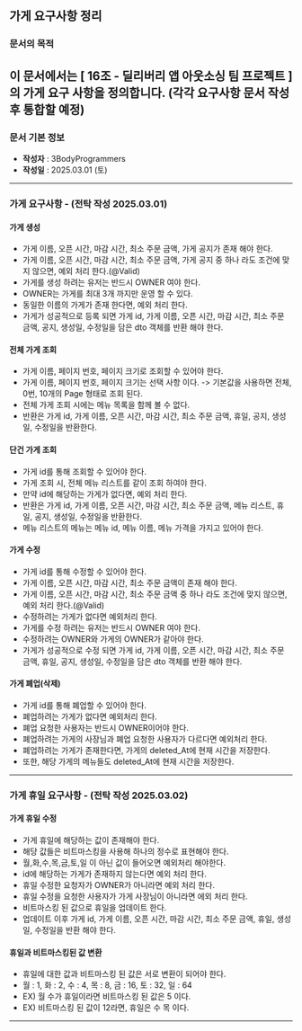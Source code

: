 ## 가게 요구사항 정리

### 문서의 목적

이 문서에서는 **[ 16조 - 딜리버리 앱 아웃소싱 팀 프로젝트 ]** 의 가게 요구 사항을 정의합니다.
(각각 요구사항 문서 작성 후 통합할 예정)
-----

### 문서 기본 정보

- **작성자** : 3BodyProgrammers
- **작성일** : 2025.03.01 (토)

-----

### 가게 요구사항 - (전탁 작성 2025.03.01)

#### 가게 생성
- 가게 이름, 오픈 시간, 마감 시간, 최소 주문 금액, 가게 공지가 존재 해야 한다.
- 가게 이름, 오픈 시간, 마감 시간, 최소 주문 금액, 가게 공지 중 하나 라도 조건에 맞지 않으면, 예외 처리 한다.(@Valid)
- 가게를 생성 하려는 유저는 반드시 OWNER 여야 한다.
- OWNER는 가게를 최대 3개 까지만 운영 할 수 있다.
- 동일한 이름의 가게가 존재 한다면, 예외 처리 한다.
- 가게가 성공적으로 등록 되면 가게 id, 가게 이름, 오픈 시간, 마감 시간, 최소 주문 금액, 공지, 생성일, 수정일을 담은 dto 객체를 반환 해야 한다.

#### 전체 가게 조회
- 가게 이름, 페이지 번호, 페이지 크기로 조회할 수 있어야 한다.
- 가게 이름, 페이지 번호, 페이지 크기는 선택 사항 이다. -> 기본값을 사용하면 전체, 0번, 10개의 Page 형태로 조회 된다.
- 전체 가게 조회 시에는 메뉴 목록을 함께 볼 수 없다.
- 반환은 가게 id, 가게 이름, 오픈 시간, 마감 시간, 최소 주문 금액, 휴일, 공지, 생성일, 수정일을 반환한다.

#### 단건 가게 조회
- 가게 id를 통해 조회할 수 있어야 한다.
- 가게 조회 시, 전체 메뉴 리스트를 같이 조회 하여야 한다.
- 만약 id에 해당하는 가게가 없다면, 예외 처리 한다.
- 반환은 가게 id, 가게 이름, 오픈 시간, 마감 시간, 최소 주문 금액, 메뉴 리스트, 휴일, 공지, 생성일, 수정일을 반환한다.
- 메뉴 리스트의 메뉴는 메뉴 id, 메뉴 이름, 메뉴 가격을 가지고 있어야 한다.

#### 가게 수정
- 가게 id를 통해 수정할 수 있어야 한다.
- 가게 이름, 오픈 시간, 마감 시간, 최소 주문 금액이 존재 해야 한다.
- 가게 이름, 오픈 시간, 마감 시간, 최소 주문 금액 중 하나 라도 조건에 맞지 않으면, 예외 처리 한다.(@Valid)
- 수정하려는 가게가 없다면 예외처리 한다.
- 가게를 수정 하려는 유저는 반드시 OWNER 여야 한다.
- 수정하려는 OWNER와 가게의 OWNER가 같아야 한다.
- 가게가 성공적으로 수정 되면 가게 id, 가게 이름, 오픈 시간, 마감 시간, 최소 주문 금액, 휴일, 공지, 생성일, 수정일을 담은 dto 객체를 반환 해야 한다.

#### 가게 폐업(삭제)
- 가게 id를 통해 폐업할 수 있어야 한다.
- 폐업하려는 가게가 없다면 예외처리 한다.
- 폐업 요청한 사용자는 반드시 OWNER이어야 한다.
- 폐업하려는 가게의 사장님과 폐업 요청한 사용자가 다르다면 예외처리 한다.
- 폐업하려는 가게가 존재한다면, 가게의 deleted_At에 현재 시간을 저장한다.
- 또한, 해당 가게의 메뉴들도 deleted_At에 현재 시간을 저장한다.

-----

### 가게 휴일 요구사항 - (전탁 작성 2025.03.02)

#### 가게 휴일 수정
- 가게 휴일에 해당하는 값이 존재해야 한다.
- 해당 값들은 비트마스킹을 사용해 하나의 정수로 표현해야 한다.
- 월,화,수,목,금,토,일 이 아닌 값이 들어오면 예외처리 해야한다.
- id에 해당하는 가게가 존재하지 않는다면 예외 처리 한다.
- 휴일 수정한 요청자가 OWNER가 아니라면 예외 처리 한다.
- 휴일 수정을 요청한 사용자가 가게 사장님이 아니라면 에외 처리 한다.
- 비트마스킹 된 값으로 휴일을 업데이트 한다.
- 업데이트 이후 가게 id, 가게 이름, 오픈 시간, 마감 시간, 최소 주문 금액, 휴일, 생성일, 수정일을 반환 해야 한다.

#### 휴일과 비트마스킹된 값 변환
- 휴일에 대한 값과 비트마스킹 된 값은 서로 변환이 되어야 한다.
- 월 : 1, 화 : 2, 수 : 4, 목 : 8, 금 : 16, 토 : 32, 일 : 64
- EX) 월 수가 휴일이라면 비트마스킹 된 값은 5 이다.
- EX) 비트마스킹 된 값이 12라면, 휴일은 수 목 이다.

-----